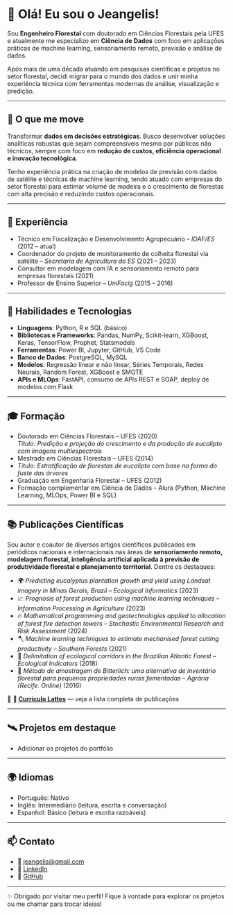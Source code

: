 # 👋 Olá! Eu sou o Jeangelis!

Sou **Engenheiro Florestal** com doutorado em Ciências Florestais pela UFES e atualmente me especializo em **Ciência de Dados** com foco em aplicações práticas de machine learning, sensoriamento remoto, previsão e análise de dados. 

Após mais de uma década atuando em pesquisas científicas e projetos no setor florestal, decidi migrar para o mundo dos dados e unir minha experiência técnica com ferramentas modernas de análise, visualização e predição.

---

## 🚀 O que me move

Transformar **dados em decisões estratégicas**. Busco desenvolver soluções analíticas robustas que sejam compreensíveis mesmo por públicos não técnicos, sempre com foco em **redução de custos, eficiência operacional e inovação tecnológica**.

Tenho experiência prática na criação de modelos de previsão com dados de satélite e técnicas de machine learning, tendo atuado com empresas do setor florestal para estimar volume de madeira e o crescimento de florestas com alta precisão e reduzindo custos operacionais.

---

## 💼 Experiência

- Técnico em Fiscalização e Desenvolvimento Agropecuário – *IDAF/ES* (2012 – atual)
- Coordenador do projeto de monitoramento de colheita florestal via satélite – *Secretaria de Agricultura do ES* (2021 – 2023)
- Consultor em modelagem com IA e sensoriamento remoto para empresas florestais (2021)
- Professor de Ensino Superior – *UniFacig* (2015 – 2016)

---

## 🧠 Habilidades e Tecnologias

- **Linguagens**: Python, R e SQL (básico)  
- **Bibliotecas e Frameworks**: Pandas, NumPy, Scikit-learn, XGBoost, Keras, TensorFlow, Prophet, Statsmodels  
- **Ferramentas**: Power BI, Jupyter, GitHub, VS Code
- **Banco de Dados**: PostgreSQL, MySQL  
- **Modelos**: Regressão linear e não linear, Séries Temporais, Redes Neurais, Random Forest, XGBoost e SMOTE  
- **APIs e MLOps**: FastAPI, consumo de APIs REST e SOAP, deploy de modelos com Flask

---

## 🎓 Formação

- Doutorado em Ciências Florestais – UFES (2020)  
  *Título: Predição e projeção do crescimento e da produção de eucalipto com imagens multiespectrais*  
- Mestrado em Ciências Florestais – UFES (2014)
- *Título: Estratificação de florestas de eucalipto com base na forma do fuste das árvores*    
- Graduação em Engenharia Florestal – UFES (2012)  
- Formação complementar em Ciência de Dados – Alura (Python, Machine Learning, MLOps, Power BI e SQL)

---

## 📚 Publicações Científicas

Sou autor e coautor de diversos artigos científicos publicados em periódicos nacionais e internacionais nas áreas de **sensoriamento remoto, modelagem florestal, inteligência artificial aplicada à previsão de produtividade florestal e planejamento territorial**. Dentre os destaques:

- 🌍 *Predicting eucalyptus plantation growth and yield using Landsat imagery in Minas Gerais, Brazil* – *Ecological Informatics* (2023)  
- 📈 *Prognosis of forest production using machine learning techniques* – *Information Processing in Agriculture* (2023)  
- 🔥 *Mathematical programming and geotechnologies applied to allocation of forest fire detection towers* – *Stochastic Environmental Research and Risk Assessment* (2024)  
- 🪓 *Machine learning techniques to estimate mechanised forest cutting productivity* – *Southern Forests* (2021)  
- 🌱 *Delimitation of ecological corridors in the Brazilian Atlantic Forest* – *Ecological Indicators* (2018)  
- 🌲 *Método de amostragem de Bitterlich: uma alternativa de inventário florestal para pequenas propriedades rurais fomentadas* – *Agrária (Recife. Online)* (2016)

🔗 **📄 [Currículo Lattes](http://lattes.cnpq.br/8339532503141256)** — veja a lista completa de publicações

---

## 🛰️ Projetos em destaque

- Adicionar os projetos do portfólio

---

## 🌍 Idiomas

- Português: Nativo  
- Inglês: Intermediário (leitura, escrita e conversação)  
- Espanhol: Básico (leitura e escrita razoáveis)

---

## 📫 Contato

- 📧 jeangelis@gmail.com  
- 🔗 [LinkedIn](https://www.linkedin.com/in/jeangelis/)  
- 🐙 [GitHub](https://github.com/Jeangelis)

---

✨ Obrigado por visitar meu perfil! Fique à vontade para explorar os projetos ou me chamar para trocar ideias!

